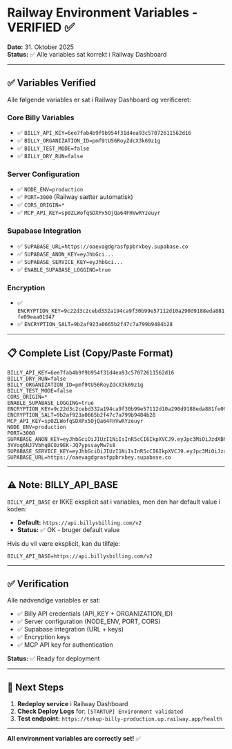 # Railway Environment Variables - VERIFIED ✅

**Dato:** 31. Oktober 2025  
**Status:** ✅ Alle variables sat korrekt i Railway Dashboard

---

## ✅ Variables Verified

Alle følgende variables er sat i Railway Dashboard og verificeret:

### Core Billy Variables
- ✅ `BILLY_API_KEY=6ee7fab4b9f9b954f31d4ea93c57072611562d16`
- ✅ `BILLY_ORGANIZATION_ID=pmf9tU56RoyZdcX3k69z1g`
- ✅ `BILLY_TEST_MODE=false`
- ✅ `BILLY_DRY_RUN=false`

### Server Configuration
- ✅ `NODE_ENV=production`
- ✅ `PORT=3000` (Railway sætter automatisk)
- ✅ `CORS_ORIGIN=*`
- ✅ `MCP_API_KEY=sp0ZLWofqSDXPx5OjQa64FHVwRYzeuyr`

### Supabase Integration
- ✅ `SUPABASE_URL=https://oaevagdgrasfppbrxbey.supabase.co`
- ✅ `SUPABASE_ANON_KEY=eyJhbGci...`
- ✅ `SUPABASE_SERVICE_KEY=eyJhbGci...`
- ✅ `ENABLE_SUPABASE_LOGGING=true`

### Encryption
- ✅ `ENCRYPTION_KEY=9c22d3c2cebd332a194ca9f30b99e57112d10a290d9188eda881fe09eaa01947`
- ✅ `ENCRYPTION_SALT=9b2af923a0665b2f47c7a799b9484b28`

---

## 📋 Complete List (Copy/Paste Format)

```
BILLY_API_KEY=6ee7fab4b9f9b954f31d4ea93c57072611562d16
BILLY_DRY_RUN=false
BILLY_ORGANIZATION_ID=pmf9tU56RoyZdcX3k69z1g
BILLY_TEST_MODE=false
CORS_ORIGIN=*
ENABLE_SUPABASE_LOGGING=true
ENCRYPTION_KEY=9c22d3c2cebd332a194ca9f30b99e57112d10a290d9188eda881fe09eaa01947
ENCRYPTION_SALT=9b2af923a0665b2f47c7a799b9484b28
MCP_API_KEY=sp0ZLWofqSDXPx5OjQa64FHVwRYzeuyr
NODE_ENV=production
PORT=3000
SUPABASE_ANON_KEY=eyJhbGciOiJIUzI1NiIsInR5cCI6IkpXVCJ9.eyJpc3MiOiJzdXBhYmFzZSIsInJlZiI6Im9hZXZhZ2RncmFzZnBwYnJ4YmV5Iiwicm9sZSI6ImFub24iLCJpYXQiOjE3NTk4Nzc3NjQsImV4cCI6MjA3NTQ1Mzc2NH0.M0Kt1Xi-3VVoq6NJ7VbhqBC0z9EK-JQ7ypssayMw7s8
SUPABASE_SERVICE_KEY=eyJhbGciOiJIUzI1NiIsInR5cCI6IkpXVCJ9.eyJpc3MiOiJzdXBhYmFzZSIsInJlZiI6Im9hZXZhZ2RncmFzZnBwYnJ4YmV5Iiwicm9sZSI6InNlcnZpY2Vfcm9sZSIsImlhdCI6MTc1OTg3Nzc2NCwiZXhwIjoyMDc1NDUzNzY0fQ.94lDERK4Enw8YTH_OtE9BpQhQWs8fg_7GZQGnYS8rNo
SUPABASE_URL=https://oaevagdgrasfppbrxbey.supabase.co
```

---

## ⚠️ Note: BILLY_API_BASE

`BILLY_API_BASE` er IKKE eksplicit sat i variables, men den har default value i koden:
- **Default:** `https://api.billysbilling.com/v2`
- **Status:** ✅ OK - bruger default value

Hvis du vil være eksplicit, kan du tilføje:
```
BILLY_API_BASE=https://api.billysbilling.com/v2
```

---

## ✅ Verification

Alle nødvendige variables er sat:
- ✅ Billy API credentials (API_KEY + ORGANIZATION_ID)
- ✅ Server configuration (NODE_ENV, PORT, CORS)
- ✅ Supabase integration (URL + keys)
- ✅ Encryption keys
- ✅ MCP API key for authentication

**Status:** ✅ Ready for deployment

---

## 🚀 Next Steps

1. **Redeploy service** i Railway Dashboard
2. **Check Deploy Logs** for: `[STARTUP] Environment validated`
3. **Test endpoint:** `https://tekup-billy-production.up.railway.app/health`

---

**All environment variables are correctly set!** ✅

